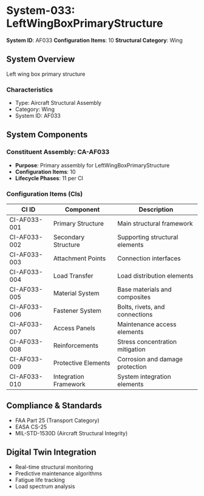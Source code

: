 # System-033: LeftWingBoxPrimaryStructure

**System ID**: AF033
**Configuration Items**: 10
**Structural Category**: Wing

## System Overview

Left wing box primary structure

### Characteristics
- Type: Aircraft Structural Assembly
- Category: Wing
- System ID: AF033

## System Components

### Constituent Assembly: CA-AF033
- **Purpose**: Primary assembly for LeftWingBoxPrimaryStructure
- **Configuration Items**: 10
- **Lifecycle Phases**: 11 per CI

### Configuration Items (CIs)

| CI ID | Component | Description |
|-------|-----------|-------------|
| CI-AF033-001 | Primary Structure | Main structural framework |
| CI-AF033-002 | Secondary Structure | Supporting structural elements |
| CI-AF033-003 | Attachment Points | Connection interfaces |
| CI-AF033-004 | Load Transfer | Load distribution elements |
| CI-AF033-005 | Material System | Base materials and composites |
| CI-AF033-006 | Fastener System | Bolts, rivets, and connections |
| CI-AF033-007 | Access Panels | Maintenance access elements |
| CI-AF033-008 | Reinforcements | Stress concentration mitigation |
| CI-AF033-009 | Protective Elements | Corrosion and damage protection |
| CI-AF033-010 | Integration Framework | System integration elements |

## Compliance & Standards
- FAA Part 25 (Transport Category)
- EASA CS-25
- MIL-STD-1530D (Aircraft Structural Integrity)

## Digital Twin Integration
- Real-time structural monitoring
- Predictive maintenance algorithms
- Fatigue life tracking
- Load spectrum analysis
